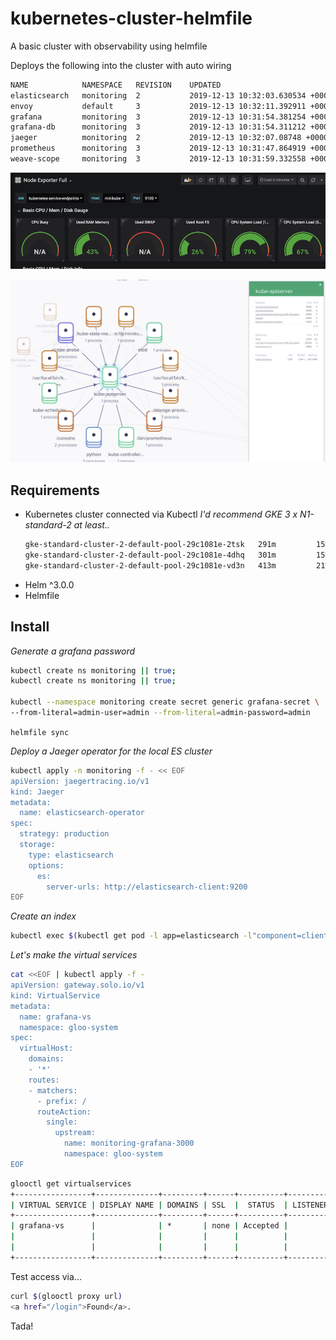 # kubernetes-cluster-helmfile

A basic cluster with observability using helmfile

Deploys the following into the cluster with auto wiring

```bash
NAME         	NAMESPACE 	REVISION	UPDATED                             	STATUS  	CHART                 	APP VERSION
elasticsearch	monitoring	2       	2019-12-13 10:32:03.630534 +0000 UTC	deployed	elasticsearch-1.32.1  	6.8.2
envoy        	default   	3       	2019-12-13 10:32:11.392911 +0000 UTC	deployed	envoy-1.9.0           	1.11.2
grafana      	monitoring	3       	2019-12-13 10:31:54.381254 +0000 UTC	deployed	grafana-4.1.3         	6.5.0
grafana-db   	monitoring	3       	2019-12-13 10:31:54.311212 +0000 UTC	deployed	mysql-1.6.1           	5.7.27
jaeger       	monitoring	2       	2019-12-13 10:32:07.08748 +0000 UTC 	deployed	jaeger-operator-2.12.1	1.15.1
prometheus   	monitoring	3       	2019-12-13 10:31:47.864919 +0000 UTC	deployed	prometheus-9.5.2      	2.13.1
weave-scope  	monitoring	3       	2019-12-13 10:31:59.332558 +0000 UTC	deployed	weave-scope-1.1.8     	1.12.0
```

![](images/grafana.png)


![](images/weavescope.png)

## Requirements

- Kubernetes cluster connected via Kubectl
  _I'd recommend GKE 3 x N1-standard-2 at least.._
  ```bash
  gke-standard-cluster-2-default-pool-29c1081e-2tsk   291m         15%    4156Mi          73%
  gke-standard-cluster-2-default-pool-29c1081e-4dhq   301m         15%    3467Mi          61%
  gke-standard-cluster-2-default-pool-29c1081e-vd3n   413m         21%    2940Mi          52%
  ```
- Helm ^3.0.0
- Helmfile

## Install

_Generate a grafana password_

```bash
kubectl create ns monitoring || true;
kubectl create ns monitoring || true;

kubectl --namespace monitoring create secret generic grafana-secret \
--from-literal=admin-user=admin --from-literal=admin-password=admin
```

`helmfile sync`


_Deploy a Jaeger operator for the local ES cluster_

```bash
kubectl apply -n monitoring -f - << EOF
apiVersion: jaegertracing.io/v1
kind: Jaeger
metadata:
  name: elasticsearch-operator
spec:
  strategy: production
  storage:
    type: elasticsearch
    options:
      es:
        server-urls: http://elasticsearch-client:9200
EOF
```

_Create an index_

```bash
kubectl exec $(kubectl get pod -l app=elasticsearch -l"component=client" -n monitoring  -o jsonpath="{.items[0].metadata.name}") -n monitoring -- curl -XPUT 'localhost:9200/twitter?pretty' -H 'Content-Type: application/json' -d'{"settings" : {"index" : {"number_of_shards" : 3, "number_of_replicas" : 0 }}}'
```

_Let's make the virtual services_

```bash
cat <<EOF | kubectl apply -f -
apiVersion: gateway.solo.io/v1
kind: VirtualService
metadata:
  name: grafana-vs
  namespace: gloo-system
spec:
  virtualHost:
    domains:
    - '*'
    routes:
    - matchers:
      - prefix: /
      routeAction:
        single:
          upstream:
            name: monitoring-grafana-3000
            namespace: gloo-system
EOF    
```

```bash
glooctl get virtualservices                                                          
+-----------------+--------------+---------+------+----------+-----------------+-------------------------------------+
| VIRTUAL SERVICE | DISPLAY NAME | DOMAINS | SSL  |  STATUS  | LISTENERPLUGINS |               ROUTES                |
+-----------------+--------------+---------+------+----------+-----------------+-------------------------------------+
| grafana-vs      |              | *       | none | Accepted |                 | / ->                                |
|                 |              |         |      |          |                 | gloo-system.monitoring-grafana-3000 |
|                 |              |         |      |          |                 | (upstream)                          |
+-----------------+--------------+---------+------+----------+-----------------+-------------------------------------+

```

Test access via...

```bash
curl $(glooctl proxy url)                                                              
<a href="/login">Found</a>.
```

Tada!

